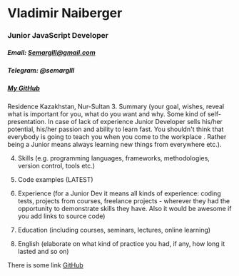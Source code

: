 # Vladimir Naiberger
### Junior JavaScript Developer 

##### Email: Semarglll@gmail.com
##### Telegram: @semarglll
##### [My GitHub](https://github.com/Semarglll)

Residence Kazakhstan, Nur-Sultan
3. Summary (your goal, wishes, reveal what is important for you, what do you want and why.
Some kind of self-presentation. In case of lack of experience  Junior Developer sells his/her potential, his/her passion and ability to learn fast. You shouldn't think that everybody is going to teach you when you come to the workplace . Rather being a Junior means always
learning new things from everywhere etc.).

4. Skills (e.g. programming languages, frameworks, methodologies, version control, tools etc.)

5. Code examples (LATEST)

6. Experience (for a Junior Dev it means all kinds of experience: coding tests, projects from courses,
freelance projects - wherever they had the opportunity to demonstrate skills they have.
Also it would be awesome if you add links to source code)

7. Education (including courses, seminars, lectures, online learning)

8. English (elaborate on what kind of practice you had, if any, how long it lasted and so on)

There is some link
[GitHub](http://github.com)
